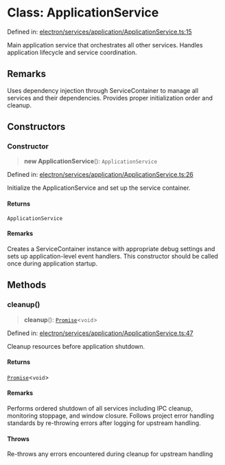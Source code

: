 # Class: ApplicationService

Defined in: [electron/services/application/ApplicationService.ts:15](https://github.com/Nick2bad4u/Uptime-Watcher/blob/dca5483e793478722cd3e6e125cafcec5fc771f0/electron/services/application/ApplicationService.ts#L15)

Main application service that orchestrates all other services.
Handles application lifecycle and service coordination.

## Remarks

Uses dependency injection through ServiceContainer to manage all services
and their dependencies. Provides proper initialization order and cleanup.

## Constructors

### Constructor

> **new ApplicationService**(): `ApplicationService`

Defined in: [electron/services/application/ApplicationService.ts:26](https://github.com/Nick2bad4u/Uptime-Watcher/blob/dca5483e793478722cd3e6e125cafcec5fc771f0/electron/services/application/ApplicationService.ts#L26)

Initialize the ApplicationService and set up the service container.

#### Returns

`ApplicationService`

#### Remarks

Creates a ServiceContainer instance with appropriate debug settings
and sets up application-level event handlers. This constructor should
be called once during application startup.

## Methods

### cleanup()

> **cleanup**(): [`Promise`](https://developer.mozilla.org/docs/Web/JavaScript/Reference/Global_Objects/Promise)\<`void`\>

Defined in: [electron/services/application/ApplicationService.ts:47](https://github.com/Nick2bad4u/Uptime-Watcher/blob/dca5483e793478722cd3e6e125cafcec5fc771f0/electron/services/application/ApplicationService.ts#L47)

Cleanup resources before application shutdown.

#### Returns

[`Promise`](https://developer.mozilla.org/docs/Web/JavaScript/Reference/Global_Objects/Promise)\<`void`\>

#### Remarks

Performs ordered shutdown of all services including IPC cleanup,
monitoring stoppage, and window closure. Follows project error handling
standards by re-throwing errors after logging for upstream handling.

#### Throws

Re-throws any errors encountered during cleanup for upstream handling
